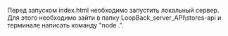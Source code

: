 Перед запуском index.html необходимо запустить локальный сервер. Для этого необходимо зайти в папку LoopBack_server_API\stores-api и терминале написать команду "node .".
